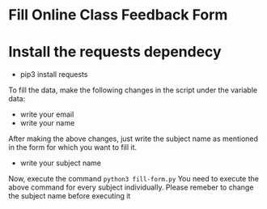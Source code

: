# Fill Online Class Feedback Form

# Install the requests dependecy
* pip3 install requests

To fill the data, make the following changes in the script under the variable data:
* write your email
* write your name

After making the above changes, just write the subject name as mentioned in the form for which you want to fill it.
* write your subject name

Now, execute the command
```python3 fill-form.py```
You need to execute the above command for every subject individually. Please remeber to change the subject name before executing it
